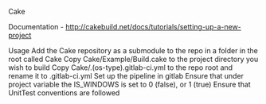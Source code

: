 Cake

Documentation - http://cakebuild.net/docs/tutorials/setting-up-a-new-project

Usage
Add the Cake repository as a submodule to the repo in a folder in the root called Cake
Copy Cake/Example/Build.cake to the project directory you wish to build
Copy Cake/.(os-type).gitlab-ci.yml to the repo root and rename it to .gitlab-ci.yml
Set up the pipeline in gitlab
	Ensure that under project variable the IS_WINDOWS is set to 0 (false), or 1 (true)
Ensure that UnitTest conventions are followed